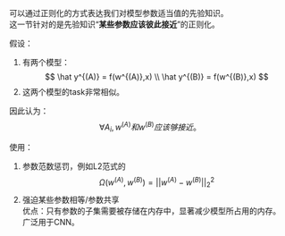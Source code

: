 可以通过正则化的方式表达我们对模型参数适当值的先验知识。  
这一节针对的是先验知识“**某些参数应该彼此接近**”的正则化。  

假设：  
1. 有两个模型：  
$$
\hat y^{(A)} = f(w^{(A)},x) \\
\hat y^{(B)} = f(w^{(B)},x)
$$
2. 这两个模型的task非常相似。  

因此认为：  
$$
\forall A_i,w^{(A)}和w^{(B)}应该够接近。
$$

使用：
1. 参数范数惩罚，例如L2范式的$$\Omega(w^{(A)},w^{(B)}) = ||w^{(A)}-w^{(B)}||^2_2$$  
2. 强迫某些参数相等/参数共享  
优点：只有参数的子集需要被存储在内存中，显著减少模型所占用的内存。  
广泛用于CNN。